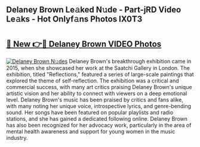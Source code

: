 ## Delaney Brown Le𝚊ked N𝚞de - Part-jRD Video Le𝚊ks - Hot Onlyf𝚊ns Photos IX0T3

# <h2><a href="http://ab3103.deff.icu/?id=Delaney+Brown">🔗 New 👉🔴 Delaney Brown VIDEO Photos</a></h2>

[![Delaney Brown N𝚞des](https://i.imgur.com/rIISA9y.gif)](http://ab3103.deff.icu/?id=Delaney+Brown)
Delaney Brown's breakthrough exhibition came in 2015, when she showcased her work at the Saatchi Gallery in London. The exhibition, titled "Reflections," featured a series of large-scale paintings that explored the theme of self-reflection. The exhibition was a critical and commercial success, with many art critics praising Delaney Brown's unique artistic vision and her ability to connect with viewers on a deep emotional level. Delaney Brown's music has been praised by critics and fans alike, with many noting her unique voice, introspective lyrics, and genre-bending sound. Her songs have been featured on popular playlists and radio stations, and she has gained a dedicated following online. Delaney Brown has also been recognized for her advocacy work, particularly in the area of mental health awareness and support for young women in the music industry.
